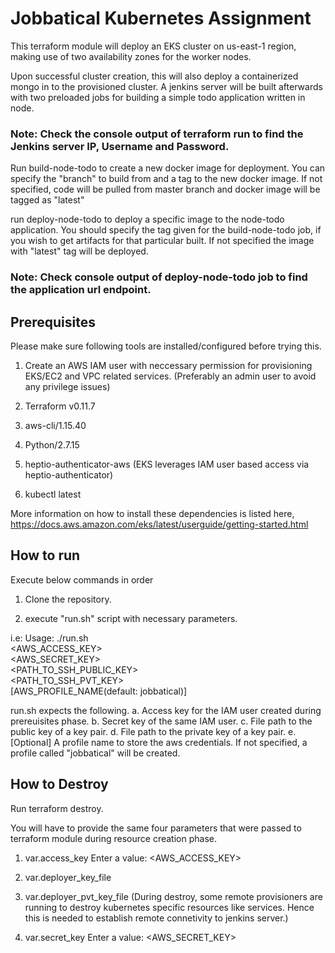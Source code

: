 # Jobbatical Kubernetes Assignment
This terraform module will deploy an EKS cluster on us-east-1 region, making use of two availability zones for the worker nodes.

Upon successful cluster creation, this will also deploy a containerized mongo in to the provisioned cluster. A jenkins server will be built afterwards with two preloaded jobs for building a simple todo application written in node. 

### Note: Check the console output of terraform run to find the Jenkins server IP, Username and Password.

Run 	build-node-todo to create a new docker image for deployment. You can specify the "branch" to build from and a tag to the new docker image. If not specified, code will be pulled from master branch and docker image will be tagged as "latest"

run deploy-node-todo to deploy a specific image to the node-todo application. You should specify the tag given for the build-node-todo job, if you wish to get artifacts for that particular built. If not specified the image with "latest" tag will be deployed.

### Note: Check console output of deploy-node-todo job to find the application url endpoint.


## Prerequisites
Please make sure following tools are installed/configured before trying this.

1. Create an AWS IAM user with neccessary permission for provisioning EKS/EC2 and VPC related services. (Preferably an admin user to avoid any privilege issues)

2. Terraform v0.11.7

3. aws-cli/1.15.40 

4. Python/2.7.15

5. heptio-authenticator-aws (EKS leverages IAM user based access via heptio-authenticator)

6. kubectl latest

More information on how to install these dependencies is listed here, https://docs.aws.amazon.com/eks/latest/userguide/getting-started.html

## How to run
Execute below commands in order

1. Clone the repository.

2. execute "run.sh" script with necessary parameters.

i.e:
Usage: ./run.sh \
       <AWS_ACCESS_KEY> \
       <AWS_SECRET_KEY>  \
       <PATH_TO_SSH_PUBLIC_KEY> \
       <PATH_TO_SSH_PVT_KEY> \
       [AWS_PROFILE_NAME(default: jobbatical)]

run.sh expects the following.
a. Access key for the IAM user created during prereuisites phase.
b. Secret key of the same IAM user.
c. File path to the public key of a key pair.
d. File path to the private key of a key pair.
e. [Optional] A profile name to store the aws credentials. If not specified, a profile called "jobbatical" will be created.

## How to Destroy
 
Run terraform destroy.

You will have to provide the same four parameters that were passed to terraform module during resource creation phase.

1. var.access_key
  Enter a value: <AWS_ACCESS_KEY>

2. var.deployer_key_file <PATH TO SSH PUBLIC KEY>

3. var.deployer_pvt_key_file <PATH TO SSH PVT KEY> (During destroy, some remote provisioners are running to destroy kubernetes specific resources like services. Hence this is needed to establish remote connetivity to jenkins server.)

4. var.secret_key
  Enter a value: <AWS_SECRET_KEY>
